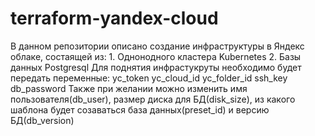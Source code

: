 # terraform-yandex-cloud
В данном репозитории описано создание инфраструктуры в Яндекс облаке, состаящей из:
    1. Однонодного кластера Kubernetes
    2. Базы данных Postgresql
Для поднятия инфрастукруты необходимо будет передать переменные:
yc_token
yc_cloud_id
yc_folder_id
ssh_key
db_password
Также при желании можно изменить имя пользователя(db_user), размер диска для БД(disk_size), из какого шаблона будет созаваться база данных(preset_id) и версию БД(db_version)